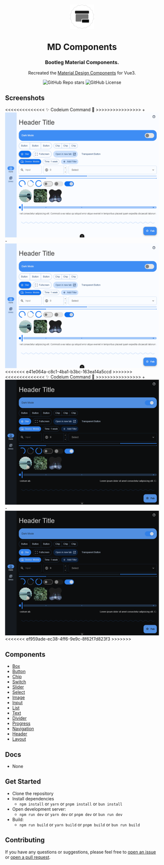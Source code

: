 <div align="center">

<a href="https://sle.okyle.xyz"><img src="public/assets/logo-2.png" alt="@okyle/components" title="See in action" width="80"></a>

# MD Components

### Bootleg Material Components.

Recreated the [Material Design Components](https://github.com/material-components/material-components-web) for Vue3.

![GitHub Repo stars](https://img.shields.io/github/stars/obillekyle/components)
![GitHub License](https://img.shields.io/github/license/obillekyle/components)

</div>

## Screenshots

<<<<<<<<<<<<<< ✨ Codeium Command 🌟 >>>>>>>>>>>>>>>> +![Components in Light Mode](https://raw.githubusercontent.com/obillekyle/components/main/public/assets/preview-light.png) -![Components in Light Mode](public/assets/preview-light.png)
<<<<<<< e41e064a-c8c1-4ba1-b3bc-163ea14a5ccd >>>>>>>
<<<<<<<<<<<<<< ✨ Codeium Command 🌟 >>>>>>>>>>>>>>>> +![Components in Dark Mode](https://raw.githubusercontent.com/obillekyle/components/main/public/assets/preview-dark.png) -![Components in Dark Mode](public/assets/preview-dark.png)
<<<<<<< ef959ade-ec38-4ff6-9e9c-8f62f7d823f3 >>>>>>>

## Components

- [Box](https://github.com/obillekyle/components/tree/main/src/components/Box)
- [Button](https://github.com/obillekyle/components/tree/main/src/components/Button)
- [Chip](https://github.com/obillekyle/components/tree/main/src/components/Chip)
- [Switch](https://github.com/obillekyle/components/tree/main/src/components/Switch)
- [Slider](https://github.com/obillekyle/components/tree/main/src/components/Slider)
- [Select](https://github.com/obillekyle/components/tree/main/src/components/Select)
- [Image](https://github.com/obillekyle/components/tree/main/src/components/Image)
- [Input](https://github.com/obillekyle/components/tree/main/src/components/Input)
- [List](https://github.com/obillekyle/components/tree/main/src/components/List)
- [Text](https://github.com/obillekyle/components/tree/main/src/components/Text)
- [Divider](https://github.com/obillekyle/components/tree/main/src/components/Divider)
- [Progress](https://github.com/obillekyle/components/tree/main/src/components/Progress)
- [Navigation](https://github.com/obillekyle/components/tree/main/src/components/Navigation)
- [Header](https://github.com/obillekyle/components/tree/main/src/components/Header)
- [Layout](https://github.com/obillekyle/components/tree/main/src/components/Layout)

## Docs

- None

## Get Started

- Clone the repository
- Install dependencies
  - `npm install` or `yarn` or `pnpm install` or `bun install`
- Open development server:
  - `npm run dev` or `yarn dev` or `pnpm dev` or `bun run dev`
- Build:
  - `npm run build` or `yarn build` or `pnpm build` or `bun run build`

## Contributing

If you have any questions or suggestions, please feel free to [open an issue](https://github.com/obillekyle/components/issues) or [open a pull request](https://github.com/obillekyle/components/pulls).
